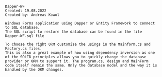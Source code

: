     Dapper-WF
    Created: 19.08.2022
    Created by: Andreas Kowol
     
    Windows Forms application using Dapper or Entity Framework to connect to SQL database.
    The SQL script to restore the database can be found in the file Dapper-WF.sql file
    
    To choose the right ORM customize the usings in the Mainform.cs and Factory.cs files. 
    This is also a great example of how using dependency inversion as one of the SOLID principles allows you to quickly change the database provider or ORM to support it. The program.cs, design and MainForm code itself remain the same. Only the database model and the way it is handled by the ORM changes. 
